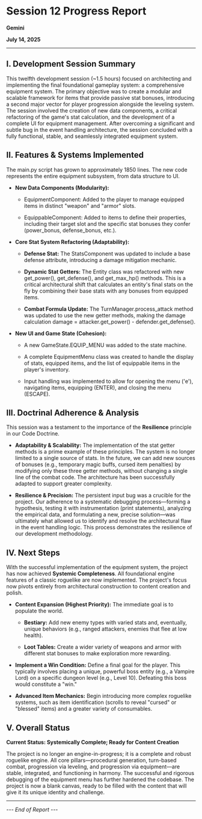 # Session 12 Progress Report

**Gemini**

**July 14, 2025**

---

## **I. Development Session Summary**

This twelfth development session (~1.5 hours) focused on architecting and implementing the final foundational gameplay system: a comprehensive equipment system. The primary objective was to create a modular and scalable framework for items that provide passive stat bonuses, introducing a second major vector for player progression alongside the leveling system. The session involved the creation of new data components, a critical refactoring of the game's stat calculation, and the development of a complete UI for equipment management. After overcoming a significant and subtle bug in the event handling architecture, the session concluded with a fully functional, stable, and seamlessly integrated equipment system.

## **II. Features & Systems Implemented**

The main.py script has grown to approximately 1850 lines. The new code represents the entire equipment subsystem, from data structure to UI.

- **New Data Components (Modularity):**

  - EquipmentComponent: Added to the player to manage equipped items in distinct "weapon" and "armor" slots.
  
  - EquippableComponent: Added to items to define their properties, including their target slot and the specific stat bonuses they confer (power_bonus, defense_bonus, etc.).

- **Core Stat System Refactoring (Adaptability):**

  - **Defense Stat:** The StatsComponent was updated to include a base defense attribute, introducing a damage mitigation mechanic.
  
  - **Dynamic Stat Getters:** The Entity class was refactored with new get_power(), get_defense(), and get_max_hp() methods. This is a critical architectural shift that calculates an entity's final stats on the fly by combining their base stats with any bonuses from equipped items.
  
  - **Combat Formula Update:** The TurnManager.process_attack method was updated to use the new getter methods, making the damage calculation damage = attacker.get_power() - defender.get_defense().

- **New UI and Game State (Cohesion):**

  - A new GameState.EQUIP_MENU was added to the state machine.
  
  - A complete EquipmentMenu class was created to handle the display of stats, equipped items, and the list of equippable items in the player's inventory.
  
  - Input handling was implemented to allow for opening the menu ('e'), navigating items, equipping (ENTER), and closing the menu (ESCAPE).

## **III. Doctrinal Adherence & Analysis**

This session was a testament to the importance of the **Resilience** principle in our Code Doctrine.

- **Adaptability & Scalability:** The implementation of the stat getter methods is a prime example of these principles. The system is no longer limited to a single source of stats. In the future, we can add new sources of bonuses (e.g., temporary magic buffs, cursed item penalties) by modifying only these three getter methods, without changing a single line of the combat code. The architecture has been successfully adapted to support greater complexity.

- **Resilience & Precision:** The persistent input bug was a crucible for the project. Our adherence to a systematic debugging process—forming a hypothesis, testing it with instrumentation (print statements), analyzing the empirical data, and formulating a new, precise solution—was ultimately what allowed us to identify and resolve the architectural flaw in the event handling logic. This process demonstrates the resilience of our development methodology.

## **IV. Next Steps**

With the successful implementation of the equipment system, the project has now achieved **Systemic Completeness**. All foundational engine features of a classic roguelike are now implemented. The project's focus now pivots entirely from architectural construction to content creation and polish.

- **Content Expansion (Highest Priority):** The immediate goal is to populate the world.

  - **Bestiary:** Add new enemy types with varied stats and, eventually, unique behaviors (e.g., ranged attackers, enemies that flee at low health).
  
  - **Loot Tables:** Create a wider variety of weapons and armor with different stat bonuses to make exploration more rewarding.

- **Implement a Win Condition:** Define a final goal for the player. This typically involves placing a unique, powerful boss entity (e.g., a Vampire Lord) on a specific dungeon level (e.g., Level 10). Defeating this boss would constitute a "win."

- **Advanced Item Mechanics:** Begin introducing more complex roguelike systems, such as item identification (scrolls to reveal "cursed" or "blessed" items) and a greater variety of consumables.

## **V. Overall Status**

**Current Status: Systemically Complete; Ready for Content Creation**

The project is no longer an engine-in-progress; it is a complete and robust roguelike engine. All core pillars—procedural generation, turn-based combat, progression via leveling, and progression via equipment—are stable, integrated, and functioning in harmony. The successful and rigorous debugging of the equipment menu has further hardened the codebase. The project is now a blank canvas, ready to be filled with the content that will give it its unique identity and challenge.

---

*--- End of Report ---*
